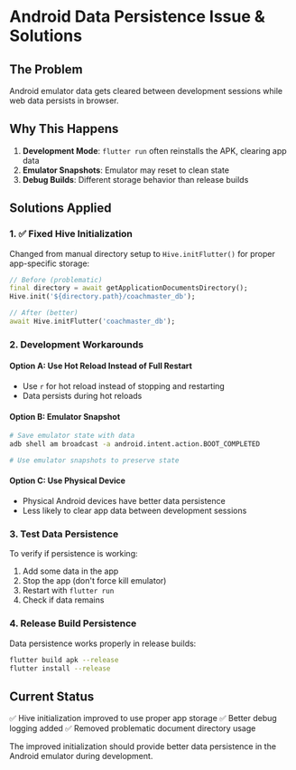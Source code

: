 # Android Data Persistence Issue & Solutions

## The Problem
Android emulator data gets cleared between development sessions while web data persists in browser.

## Why This Happens
1. **Development Mode**: `flutter run` often reinstalls the APK, clearing app data
2. **Emulator Snapshots**: Emulator may reset to clean state
3. **Debug Builds**: Different storage behavior than release builds

## Solutions Applied

### 1. ✅ Fixed Hive Initialization
Changed from manual directory setup to `Hive.initFlutter()` for proper app-specific storage:

```dart
// Before (problematic)
final directory = await getApplicationDocumentsDirectory();
Hive.init('${directory.path}/coachmaster_db');

// After (better)
await Hive.initFlutter('coachmaster_db');
```

### 2. Development Workarounds

#### Option A: Use Hot Reload Instead of Full Restart
- Use `r` for hot reload instead of stopping and restarting
- Data persists during hot reloads

#### Option B: Emulator Snapshot
```bash
# Save emulator state with data
adb shell am broadcast -a android.intent.action.BOOT_COMPLETED

# Use emulator snapshots to preserve state
```

#### Option C: Use Physical Device
- Physical Android devices have better data persistence
- Less likely to clear app data between development sessions

### 3. Test Data Persistence

To verify if persistence is working:

1. Add some data in the app
2. Stop the app (don't force kill emulator)
3. Restart with `flutter run`
4. Check if data remains

### 4. Release Build Persistence
Data persistence works properly in release builds:

```bash
flutter build apk --release
flutter install --release
```

## Current Status
✅ Hive initialization improved to use proper app storage
✅ Better debug logging added
✅ Removed problematic document directory usage

The improved initialization should provide better data persistence in the Android emulator during development.